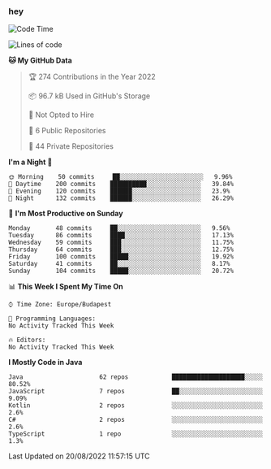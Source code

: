### hey

<!--START_SECTION:waka-->
![Code Time](http://img.shields.io/badge/Code%20Time-801%20hrs%2035%20mins-blue)

![Lines of code](https://img.shields.io/badge/From%20Hello%20World%20I%27ve%20Written-509%20Thousand%20lines%20of%20code-blue)

**🐱 My GitHub Data** 

> 🏆 274 Contributions in the Year 2022
 > 
> 📦 96.7 kB Used in GitHub's Storage 
 > 
> 🚫 Not Opted to Hire
 > 
> 📜 6 Public Repositories 
 > 
> 🔑 44 Private Repositories  
 > 
**I'm a Night 🦉** 

```text
🌞 Morning    50 commits     ██░░░░░░░░░░░░░░░░░░░░░░░   9.96% 
🌆 Daytime    200 commits    ██████████░░░░░░░░░░░░░░░   39.84% 
🌃 Evening    120 commits    ██████░░░░░░░░░░░░░░░░░░░   23.9% 
🌙 Night      132 commits    ██████░░░░░░░░░░░░░░░░░░░   26.29%

```
📅 **I'm Most Productive on Sunday** 

```text
Monday       48 commits     ██░░░░░░░░░░░░░░░░░░░░░░░   9.56% 
Tuesday      86 commits     ████░░░░░░░░░░░░░░░░░░░░░   17.13% 
Wednesday    59 commits     ███░░░░░░░░░░░░░░░░░░░░░░   11.75% 
Thursday     64 commits     ███░░░░░░░░░░░░░░░░░░░░░░   12.75% 
Friday       100 commits    █████░░░░░░░░░░░░░░░░░░░░   19.92% 
Saturday     41 commits     ██░░░░░░░░░░░░░░░░░░░░░░░   8.17% 
Sunday       104 commits    █████░░░░░░░░░░░░░░░░░░░░   20.72%

```


📊 **This Week I Spent My Time On** 

```text
⌚︎ Time Zone: Europe/Budapest

💬 Programming Languages: 
No Activity Tracked This Week

🔥 Editors: 
No Activity Tracked This Week

```

**I Mostly Code in Java** 

```text
Java                     62 repos            ████████████████████░░░░░   80.52% 
JavaScript               7 repos             ██░░░░░░░░░░░░░░░░░░░░░░░   9.09% 
Kotlin                   2 repos             ░░░░░░░░░░░░░░░░░░░░░░░░░   2.6% 
C#                       2 repos             ░░░░░░░░░░░░░░░░░░░░░░░░░   2.6% 
TypeScript               1 repo              ░░░░░░░░░░░░░░░░░░░░░░░░░   1.3%

```



 Last Updated on 20/08/2022 11:57:15 UTC
<!--END_SECTION:waka-->
